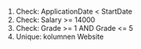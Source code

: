 1. Check: ApplicationDate < StartDate
2. Check: Salary >= 14000
3. Check: Grade >= 1 AND Grade <= 5
4. Unique: kolumnen Website